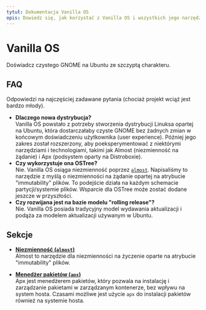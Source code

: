 ```yaml
---
tytuł: Dokumentacja Vanilla OS
opis: Dowiedz się, jak korzystać z Vanilla OS i wszystkich jego narzędzi oraz ustawień.
---
```


# Vanilla OS
Doświadcz czystego GNOME na Ubuntu ze szczyptą charakteru.

## FAQ
Odpowiedzi na najczęściej zadawane pytania (chociaż projekt wciąż jest bardzo młody).
- **Dlaczego nowa dystrybucja?**\
  Vanilla OS powstało z potrzeby stworzenia dystrybucji Linuksa opartej na Ubuntu, 
  która dostarczałaby czyste GNOME bez żadnych zmian w końcowym doświadczeniu 
  użytkownika (user experience). Później jego zakres został rozszerzony, aby 
  poeksperymentować z niektórymi narzędziami i technologiami, takimi jak Almost 
  (niezmienność na żądanie) i Apx (podsystem oparty na Distroboxie).
- **Czy wykorzystuje ona OSTree?**\
  Nie. Vanilla OS osiąga niezmienność poprzez [`almost`](https://github.com/Vanilla-OS/almost). 
  Napisaliśmy to narzędzie z myślą o niezmienności na żądanie opartej na atrybucie 
  "immutability" plików. To podejście działa na każdym schemacie partycji/systemie plików. 
  Wsparcie dla OSTree może zostać dodane jeszcze w przyszłości.
- **Czy rozwijana jest na bazie modelu "rolling release"?**\
  Nie. Vanilla OS posiada tradycyjny model wydawania aktualizacji i podąża za 
  modelem aktualizacji używanym w Ubuntu.

## Sekcje
- **[Niezmienność (`almost`)](/docs/almost)**\
Almost to narzędzie dla niezmienności na życzenie oparte na atrybucie "immutability" plików. 

- **[Menedżer pakietów (`apx`)](/docs/apx)**\
Apx jest menedżerem pakietów, który pozwala na instalację i zarządzanie pakietami 
w zarządzanym kontenerze, bez wpływu na system hosta. Czasami możliwe jest użycie 
`apx` do instalacji pakietów również na systemie hosta.
